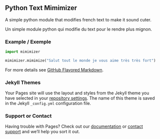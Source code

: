 ## Python Text Mimimizer

A simple python module that modifies french text to make it sound cuter.

Un simple module python qui modifie du text pour le rendre plus mignon.

### Example / Exemple

```python
import mimimizer

mimimizer.mimimize("Salut tout le monde je vous aime très très fort")
```

For more details see [GitHub Flavored Markdown](https://guides.github.com/features/mastering-markdown/).

### Jekyll Themes

Your Pages site will use the layout and styles from the Jekyll theme you have selected in your [repository settings](https://github.com/Nobelix/python-mimimizer/settings). The name of this theme is saved in the Jekyll `_config.yml` configuration file.

### Support or Contact

Having trouble with Pages? Check out our [documentation](https://help.github.com/categories/github-pages-basics/) or [contact support](https://github.com/contact) and we’ll help you sort it out.
